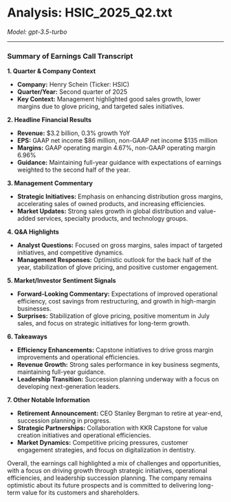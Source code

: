 # Analysis: HSIC_2025_Q2.txt

*Model: gpt-3.5-turbo*

---

### Summary of Earnings Call Transcript

**1. Quarter & Company Context**
- **Company:** Henry Schein (Ticker: HSIC)
- **Quarter/Year:** Second quarter of 2025
- **Key Context:** Management highlighted good sales growth, lower margins due to glove pricing, and targeted sales initiatives.

**2. Headline Financial Results**
- **Revenue:** $3.2 billion, 0.3% growth YoY
- **EPS:** GAAP net income $86 million, non-GAAP net income $135 million
- **Margins:** GAAP operating margin 4.67%, non-GAAP operating margin 6.96%
- **Guidance:** Maintaining full-year guidance with expectations of earnings weighted to the second half of the year.

**3. Management Commentary**
- **Strategic Initiatives:** Emphasis on enhancing distribution gross margins, accelerating sales of owned products, and increasing efficiencies.
- **Market Updates:** Strong sales growth in global distribution and value-added services, specialty products, and technology groups.

**4. Q&A Highlights**
- **Analyst Questions:** Focused on gross margins, sales impact of targeted initiatives, and competitive dynamics.
- **Management Responses:** Optimistic outlook for the back half of the year, stabilization of glove pricing, and positive customer engagement.

**5. Market/Investor Sentiment Signals**
- **Forward-Looking Commentary:** Expectations of improved operational efficiency, cost savings from restructuring, and growth in high-margin businesses.
- **Surprises:** Stabilization of glove pricing, positive momentum in July sales, and focus on strategic initiatives for long-term growth.

**6. Takeaways**
- **Efficiency Enhancements:** Capstone initiatives to drive gross margin improvements and operational efficiencies.
- **Revenue Growth:** Strong sales performance in key business segments, maintaining full-year guidance.
- **Leadership Transition:** Succession planning underway with a focus on developing next-generation leaders.

**7. Other Notable Information**
- **Retirement Announcement:** CEO Stanley Bergman to retire at year-end, succession planning in progress.
- **Strategic Partnerships:** Collaboration with KKR Capstone for value creation initiatives and operational efficiencies.
- **Market Dynamics:** Competitive pricing pressures, customer engagement strategies, and focus on digitalization in dentistry.

Overall, the earnings call highlighted a mix of challenges and opportunities, with a focus on driving growth through strategic initiatives, operational efficiencies, and leadership succession planning. The company remains optimistic about its future prospects and is committed to delivering long-term value for its customers and shareholders.